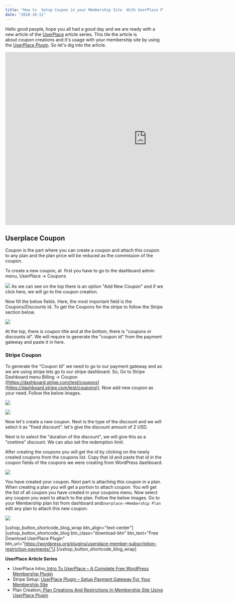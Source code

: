 ```yaml
---
title: "How to  Setup Coupon in your Membership Site  With UserPlace Plugin"
date: "2018-10-11"
---
```


Hello good people, hope you all had a good day and we are ready with a new article of the [UserPlace](https://redq.io/userplace) article series. This tile the article is about coupon creations and it's usage with your membership site by using the [UserPlace Plugin](https://wordpress.org/plugins/userplace-member-subscription-restriction-payments/). So let's dig into the article.

<iframe src="https://www.youtube.com/embed/VcJ95WyzCtc" width="900" height="550" frameborder="0" allowfullscreen="allowfullscreen"><span data-mce-type="bookmark" style="display: inline-block; width: 0px; overflow: hidden; line-height: 0;" class="mce_SELRES_start">﻿</span></iframe>

## **Userplace Coupon**

Coupon is the part where you can create a coupon and attach this coupon to any plan and the plan price will be reduced as the commission of the coupon.

To create a new coupon, at  first you have to go to the dashboard admin menu, UserPlace -> Coupons

![](/assets/blog/images/u90.png) As we can see on the top there is an option "Add New Coupon" and if we click here, we will go to the coupon creation.

Now fill the below fields. Here, the most important field is the Coupons/Discounts Id. To get the Coupons for the stripe to follow the Stripe section below.

![](/assets/blog/images/u91.png)

At the top, there is coupon title and at the bottom, there is "coupons or discounts id". We will require to generate the "coupon id" from the payment gateway and paste it in here.

### **Stripe Coupon**

To generate the "Coupon Id" we need to go to our payment gateway and as we are using stripe lets go to our stripe dashboard. So, Go to Stripe Dashboard menu Billing -> Coupon ([https://dashboard.stripe.com/test/coupons](https://dashboard.stripe.com/test/coupons)). Now add new coupon as your need. Follow the below images.

![](/assets/blog/images/u93.png)

![](/assets/blog/images/u94.png)

Now let's create a new coupon. Next is the type of the discount and we will select it as "fixed discount". let's give the discount amount of 2 USD.

Next is to select the "duration of the discount", we will give this as a "onetime" discount. We can also set the redemption limit.

After creating the coupons you will get the id by clicking on the newly created coupons from the coupons list. Copy that id and paste that id in the coupon fields of the coupons we were creating from WordPress dashboard.

![](/assets/blog/images/u95.png)



You have created your coupon. Next part is attaching this coupon in a plan. When creating a plan you will get a portion to attach coupon. You will get the list of all coupon you have created in your coupons menu. Now select any coupon you want to attach to the plan. Follow the below images. Go to your Membership plan list from dashboard and`Userplace->Membership Plan` edit any plan to attach this new coupon.

![](/assets/blog/images/u96.png)



\[ushop_button_shortcode_blog_wrap btn_align="text-center"\] \[ushop_button_shortcode_blog btn_class="download-btn" btn_text="Free Download UserPlace Plugin" btn_url="https://wordpress.org/plugins/userplace-member-subscription-restriction-payments/"\] \[/ushop_button_shortcode_blog_wrap\]

**UserPlace Article Series**

- UserPlace Intro[: Intro To UserPlace – A Complete Free WordPress Membership Plugin](https://redq.io/blog/userplace-wordpress-membership-plugin-free/)
- Stripe Setup: [UserPlace Plugin – Setup Payment Gateway For Your Membership Site](https://redq.io/blog/membership-plugin-with-payment-gateways/)
- Plan Creation[: Plan Creations And Restrictions In Membership Site Using UserPlace Plugin](https://redq.io/blog/membership-plugin-with-payment-gateways/)
